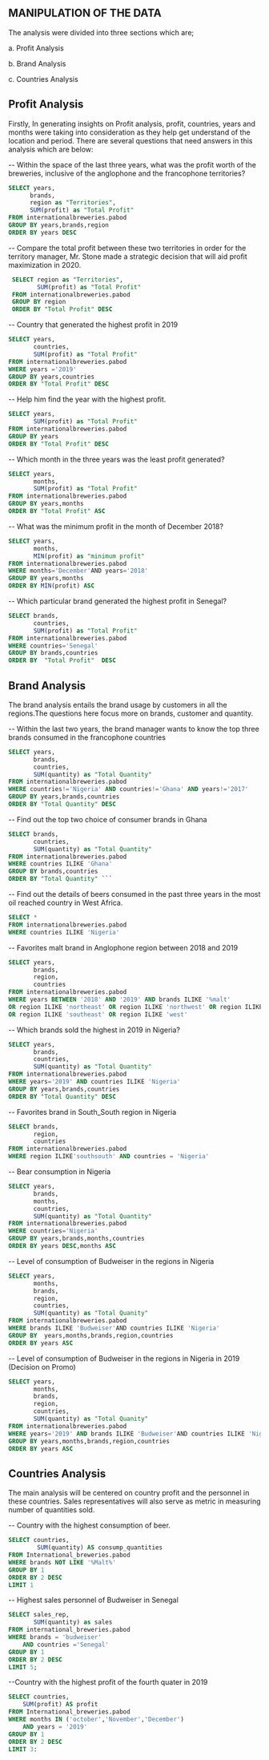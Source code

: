 ## MANIPULATION OF THE DATA

The analysis were divided into three sections which are;

a. Profit Analysis

b. Brand Analysis

c. Countries Analysis

## Profit Analysis

Firstly, In generating insights on Profit analysis, profit, countries, years and months were taking into consideration as they help get understand of the location and period. 
There are several questions that need answers in this analysis which are below:

 --  Within the space of the last three years, what was the profit worth of the breweries, inclusive of the anglophone and the francophone territories?
 
  ```SQL
 SELECT years,
        brands,
        region as "Territories",
        SUM(profit) as "Total Profit"
FROM internationalbreweries.pabod
GROUP BY years,brands,region
ORDER BY years DESC
 ```
 
--  Compare the total profit between these two territories in order for the territory manager, Mr. Stone made a strategic decision that will aid profit maximization in 2020.

```SQL
 SELECT region as "Territories",
        SUM(profit) as "Total Profit"
 FROM internationalbreweries.pabod
 GROUP BY region
 ORDER BY "Total Profit" DESC
 ```

-- Country that generated the highest profit in 2019
 
 ```SQL
 SELECT years,
        countries,
        SUM(profit) as "Total Profit" 
FROM internationalbreweries.pabod
WHERE years ='2019'
GROUP BY years,countries
ORDER BY "Total Profit" DESC 
```

-- Help him find the year with the highest profit.
  ```SQL
  SELECT years,
         SUM(profit) as "Total Profit" 
FROM internationalbreweries.pabod
GROUP BY years
ORDER BY "Total Profit" DESC
```

-- Which month in the three years was the least profit generated?
  ```SQL
  SELECT years,
         months,
         SUM(profit) as "Total Profit" 
FROM internationalbreweries.pabod
GROUP BY years,months
ORDER BY "Total Profit" ASC
```

-- What was the minimum profit in the month of December 2018?
  ```SQL
  SELECT years,
         months,
         MIN(profit) as "minimum profit"
FROM internationalbreweries.pabod
WHERE months='December'AND years='2018'
GROUP BY years,months
ORDER BY MIN(profit) ASC
```

-- Which particular brand generated the highest profit in Senegal?
     
  ```SQL 
  SELECT brands,
         countries,
         SUM(profit) as "Total Profit" 
FROM internationalbreweries.pabod
WHERE countries='Senegal'
GROUP BY brands,countries
ORDER BY  "Total Profit"  DESC
```

 ## Brand Analysis
     
The brand analysis entails the brand usage by customers in all the regions.The questions here focus more on brands, customer and quantity. 


  -- Within the last two years, the brand manager wants to know the top three brands consumed in the francophone countries
    
  ```SQL 
  SELECT years,
         brands,
         countries,
         SUM(quantity) as "Total Quantity"
FROM internationalbreweries.pabod
WHERE countries!='Nigeria' AND countries!='Ghana' AND years!='2017'
GROUP BY years,brands,countries
ORDER BY "Total Quantity" DESC
```

-- Find out the top two choice of consumer brands in Ghana
   
   
   ```SQL
   SELECT brands,
          countries,
          SUM(quantity) as "Total Quantity"
FROM internationalbreweries.pabod
WHERE countries ILIKE 'Ghana'
GROUP BY brands,countries
ORDER BY "Total Quantity" ```
```

--  Find out the details of beers consumed in the past three years in the most oil reached country in West Africa.
    
    
  ```SQL
  SELECT *
FROM internationalbreweries.pabod
WHERE countries ILIKE 'Nigeria'
```

-- Favorites malt brand in Anglophone region between 2018 and 2019
   
   
 ```SQL
 SELECT years,
        brands,
        region,
        countries
FROM internationalbreweries.pabod
WHERE years BETWEEN '2018' AND '2019' AND brands ILIKE '%malt' 
OR region ILIKE 'northeast' OR region ILIKE 'northwest' OR region ILIKE 'northcentral' OR region ILIKE 'southsouth' 
OR region ILIKE 'southeast' OR region ILIKE 'west'
```

-- Which brands sold the highest in 2019 in Nigeria?

```SQL
SELECT years,
       brands,
       countries,
       SUM(quantity) as "Total Quantity"
FROM internationalbreweries.pabod
WHERE years='2019' AND countries ILIKE 'Nigeria'
GROUP BY years,brands,countries
ORDER BY "Total Quantity" DESC
```

-- Favorites brand in South_South region in Nigeria

```SQL
SELECT brands,
       region,
       countries
FROM internationalbreweries.pabod
WHERE region ILIKE'southsouth' AND countries = 'Nigeria'
```

-- Bear consumption in Nigeria

```SQL
SELECT years,
       brands,
       months,
       countries,
       SUM(quantity) as "Total Quantity"
FROM internationalbreweries.pabod
WHERE countries='Nigeria'
GROUP BY years,brands,months,countries
ORDER BY years DESC,months ASC
```

-- Level of consumption of Budweiser in the regions in Nigeria

```SQL
SELECT years,
       months,
       brands,
       region,
       countries,
       SUM(quantity) as "Total Quanity"
FROM internationalbreweries.pabod
WHERE brands ILIKE 'Budweiser'AND countries ILIKE 'Nigeria'
GROUP BY  years,months,brands,region,countries
ORDER BY years ASC
```

-- Level of consumption of Budweiser in the regions in Nigeria in 2019 (Decision on Promo)

```SQL
SELECT years,
       months,
       brands,
       region,
       countries,
       SUM(quantity) as "Total Quanity"
FROM internationalbreweries.pabod
WHERE years='2019' AND brands ILIKE 'Budweiser'AND countries ILIKE 'Nigeria'
GROUP BY years,months,brands,region,countries
ORDER BY years ASC
```

## Countries Analysis

The main analysis will be centered on country profit and the personnel in these countries. Sales representatives will also serve as metric in measuring number of quantities sold. 

-- Country with the highest consumption of beer.
```Sql
SELECT countries,
		SUM(quantity) AS consump_quantities
FROM International_breweries.pabod
WHERE brands NOT LIKE '%Malt%'
GROUP BY 1
ORDER BY 2 DESC
LIMIT 1
```

-- Highest sales personnel of Budweiser in Senegal

```sql
SELECT sales_rep,
       SUM(quantity) as sales
FROM international_breweries.pabod
WHERE brands = 'budweiser' 
	AND countries ='Senegal'
GROUP BY 1
ORDER BY 2 DESC
LIMIT 5;
```

--Country with the highest profit of the fourth quater in 2019

```SQL
SELECT countries,
	SUM(profit) AS profit
FROM International_breweries.pabod
WHERE months IN ('october','November','December')
	AND years = '2019'
GROUP BY 1
ORDER BY 2 DESC
LIMIT 3:
```

